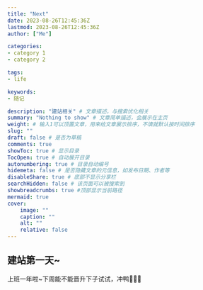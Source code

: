 ```yaml
---
title: "Next"
date: 2023-08-26T12:45:36Z
lastmod: 2023-08-26T12:45:36Z
author: ["Me"]

categories:
- category 1
- category 2

tags:
- life

keywords:
- 随记

description: "建站相关" # 文章描述，与搜索优化相关
summary: "Nothing to show" # 文章简单描述，会展示在主页
weight: # 输入1可以顶置文章，用来给文章展示排序，不填就默认按时间排序
slug: ""
draft: false # 是否为草稿
comments: true
showToc: true # 显示目录
TocOpen: true # 自动展开目录
autonumbering: true # 目录自动编号
hidemeta: false # 是否隐藏文章的元信息，如发布日期、作者等
disableShare: true # 底部不显示分享栏
searchHidden: false # 该页面可以被搜索到
showbreadcrumbs: true #顶部显示当前路径
mermaid: true
cover:
    image: ""
    caption: ""
    alt: ""
    relative: false
---
```


## 建站第一天~

上班一年啦~下周能不能晋升下子试试，冲鸭🤗🤗🤗